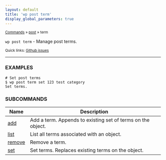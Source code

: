 ```yaml
---
layout: default
title: 'wp post term'
display_global_parameters: true
---
```


<small>[Commands](/commands/) &raquo; [post](/commands/post/) &raquo; term</small>

`wp post term` - Manage post terms.

<small>Quick links: <a href="https://github.com/wp-cli/wp-cli/issues?q=is%3Aopen+label%3Acommand%3Apost-term+sort%3Aupdated-desc">Github issues</a></small>

<hr />

### EXAMPLES

    # Set post terms
    $ wp post term set 123 test category
    Set terms.





### SUBCOMMANDS

<table>
	<thead>
	<tr>
		<th>Name</th>
		<th>Description</th>
	</tr>
	</thead>
	<tbody>
		<tr>
			<td><a href="/commands/post/term/add/">add</a></td>
			<td>Add a term. Appends to existing set of terms on the object.</td>
		</tr>
		<tr>
			<td><a href="/commands/post/term/list/">list</a></td>
			<td>List all terms associated with an object.</td>
		</tr>
		<tr>
			<td><a href="/commands/post/term/remove/">remove</a></td>
			<td>Remove a term.</td>
		</tr>
		<tr>
			<td><a href="/commands/post/term/set/">set</a></td>
			<td>Set terms. Replaces existing terms on the object.</td>
		</tr>
	</tbody>
</table>
